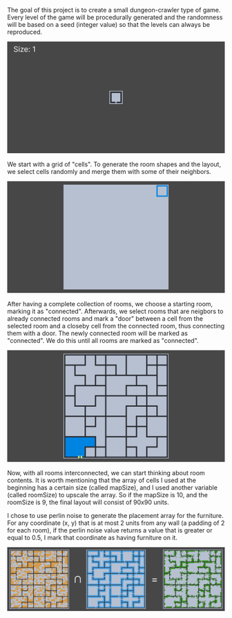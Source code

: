 The goal of this project is to create a small dungeon-crawler type of game. Every level of the game will be procedurally generated and the randomness will be based on a seed (integer value) so that the levels can always be reproduced.

![](https://github.com/CristianDejica00/Room-Layout-Generator/blob/main/GitPres/Pres_01.gif)

We start with a grid of "cells". To generate the room shapes and the layout, we select cells randomly and merge them with some of their neighbors. 

![](https://github.com/CristianDejica00/Room-Layout-Generator/blob/main/GitPres/Pres_02.gif)

After having a complete collection of rooms, we choose a starting room, marking it as "connected". Afterwards, we select rooms that are neigbors to already connected rooms and mark a "door" between a cell from the selected room and a closeby cell from the connected room, thus connecting them with a door. The newly connected room will be marked as "connected". We do this until all rooms are marked as "connected".

![](https://github.com/CristianDejica00/Room-Layout-Generator/blob/main/GitPres/Pres_03.gif)

Now, with all rooms interconnected, we can start thinking about room contents. It is worth mentioning that the array of cells I used at the beginning has a certain size (called mapSize), and I used another variable (called roomSize) to upscale the array. So if the mapSize is 10, and the roomSize is 9, the final layout will consist of 90x90 units.

I chose to use perlin noise to generate the placement array for the furniture. For any coordinate (x, y) that is at most 2 units from any wall (a padding of 2 for each room), if the perlin noise value returns a value that is greater or equal to 0.5, I mark that coordinate as having furniture on it.

![](https://github.com/CristianDejica00/Room-Layout-Generator/blob/main/GitPres/Pres_04.png)
